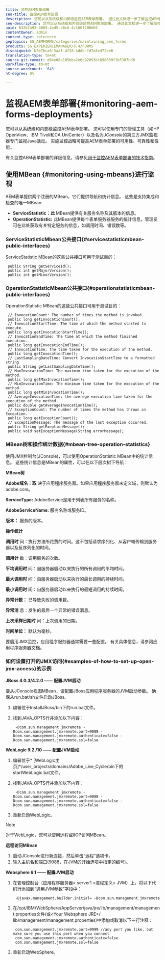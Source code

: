 ```yaml
---
title: 监控AEM表单部署
seo-title: 监控AEM表单部署
description: 您可以从系统级和内部级监控AEM表单部署。 通过此文档进一步了解监控AEM表单部署。
seo-description: 您可以从系统级和内部级监控AEM表单部署。 通过此文档进一步了解监控AEM表单部署。
uuid: 032b7a93-3069-4ad5-a8c6-4c160f290669
contentOwner: admin
content-type: reference
geptopics: SG_AEMFORMS/categories/maintaining_aem_forms
products: SG_EXPERIENCEMANAGER/6.4/FORMS
discoiquuid: b3e7bca0-5aaf-4f28-bddb-fd7e8ed72ee8
translation-type: tm+mt
source-git-commit: d04e08e105bba2e6c92d93bcb58839f1b5307bd8
workflow-type: tm+mt
source-wordcount: '643'
ht-degree: 0%

---
```



# 监视AEM表单部署{#monitoring-aem-forms-deployments}

您可以从系统级和内部级监控AEM表单部署。 您可以使用专门的管理工具（如HP OpenView、IBM Tivoli和CA UniCenter）以及名为&#x200B;*JConsole*&#x200B;的第三方JMX监视器专门监视Java活动。 实施监控战略可提高AEM表单部署的可用性、可靠性和性能。

有关监控AEM表单部署的详细信息，请参见[用于监控AEM表单部署的技术指南](https://www.adobe.com/devnet/livecycle/pdfs/lc_monitoring_wp_ue.pdf)。

## 使用MBean {#monitoring-using-mbeans}进行监视

AEM表单提供两个注册的MBean，它们提供导航和统计信息。 这些是支持集成和检查的唯一MBean:

* **ServiceStatistic：此** MBean提供有关服务名称及其版本的信息。
* **OperationStatistic:** 此MBean提供每个表单服务器服务的统计信息。管理员可在此处获取有关特定服务的信息，如调用时间、错误数等。

### ServiceStatisticMbean公共接口{#servicestatisticmbean-public-interfaces}

ServiceStatistic MBean的这些公共接口可用于测试目的：

```as3
 public String getServiceId();  
 public int getMajorVersion();  
 public int getMinorVersion();
```

### OperationStatisticMbean公共接口{#operationstatisticmbean-public-interfaces}

OperationStatistic MBean的这些公共接口可用于测试目的：

```as3
 // InvocationCount: The number of times the method is invoked.  
 public long getInvocationCount();  
 // InvocationStartTime: The time at which the method started to execute.  
 public long getInvocationStartTime();  
 // InvocationEndTime: The time at which the method finished execution.  
 public long getInvocationEndTime();  
 // InvocationTime: The time taken for the execution of the method.  
 public long getInvocationTime();  
 // LastSamplingDateTime: Convert InvocationStartTime to a formatted string  
 public String getLastSamplingDateTime();  
 // MaxInvocationTime: The maximum time taken for the execution of the method.  
 public long getMaxInvocationTime();  
 // MinInvocationTime: The minimum time taken for the execution of the method.  
 public long getMinInvocationTime();  
 // AverageInvocationTime: the averege execution time taken for the execution of the method.  
 public double getAverageInvocationTime();  
 // ExceptionCount: The number of times the method has thrown an Exception.  
 public long getExceptionCount();  
 // ExceptionMessage: The message of the last exception occurred.  
 public String getExeptionMessage();  
 public void setExceptionMessage(String errorMessage);
```

### MBean树和操作统计数据{#mbean-tree-operation-statistics}

使用JMX控制台(JConsole)，可以使用OperationStatistic MBean中的统计信息。 这些统计信息是MBean的属性，可以在以下层次树下导航：

**MBean树**

**Adobe域名：取** 决于应用程序服务器。如果应用程序服务器未定义域，则默认为adobe.com。

**ServiceType:** AdobeService是用于列表所有服务的名称。

**AdobeServiceName:** 服务名称或服务ID。

**版本：** 服务的版本。

**操作统计**

**调用时** 间：执行方法所花费的时间。这不包括请求序列化、从客户端传输到服务器以及反序列化的时间。

**调用计** 数：调用服务的次数。

**平均调用时** 间：自服务器启动以来执行的所有调用的平均时间。

**最大调用时** 间：自服务器启动以来执行的最长调用的持续时间。

**最小调用时** 间：自服务器启动以来执行的最短调用的持续时间。

**异常计数：** 已导致失败的调用数。

**异常消** 息：发生的最后一个异常的错误消息。

**上次采样日期时** 间：上次调用的日期。

**时间单位：** 默认为毫秒。

要启用JMX监控，应用程序服务器通常需要一些配置。 有关具体信息，请参阅应用程序服务器文档。

### 如何设置打开的JMX访问{#examples-of-how-to-set-up-open-jmx-access}的示例

**JBoss 4.0.3/4.2.0 —— 配置JVM启动**

要从JConsole视图MBean，请配置JBoss应用程序服务器的JVM启动参数。 确保从run.bat/sh文件启动JBoss。

1. 编辑位于InstallJBoss/bin下的run.bat文件。
1. 找到JAVA_OPTS行并添加以下内容：

   ```as3
    -Dcom.sun.management.jmxremote -Dcom.sun.management.jmxremote.port=9088 -Dcom.sun.management.jmxremote.authenticate=false -Dcom.sun.management.jmxremote.ssl=false
   ```

**WebLogic 9.2 /10 —— 配置JVM启动**

1. 编辑位于* [WebLogic主页]*/user_projects/domains/Adobe_Live_Cycle/bin下的startWebLogic.bat文件。
1. 找到JAVA_OPTS行并添加以下内容：

   ```as3
    -Dcom.sun.management.jmxremote -Dcom.sun.management.jmxremote.port=9088 -Dcom.sun.management.jmxremote.authenticate=false -Dcom.sun.management.jmxremote.ssl=false
   ```

1. 重新启动WebLogic。

>[!NOTE]
>
>对于WebLogic，您可以使用远程或IIOP访问MBean。

**远程访问MBean**

1. 启动JConsole进行新连接，然后单击“远程”选项卡。
1. 输入主机名和端口(9088，在JVM的开始选项中指定的编号)。

**Websphere 6.1 —— 配置JVM启动**

1. 在管理控制台（应用程序服务器> server1 >进程定义> JVM）上，将以下代码行添加到“通用JVM参数”字段中：

   ```as3
    -Djavax.management.builder.initial= -Dcom.sun.management.jmxremote
   ```

1. 在/opt/IBM/WebSphere/AppServer/java/jre/lib/management/management.properties文件(或&lt;Your Websphere JRE>/ lib/management/management.properties)中添加或取消以下三行注释：

   ```as3
    com.sun.management.jmxremote.port=9999 //any port you like, but make sure you use this port when you connect  
    com.sun.management.jmxremote.authenticate=false  
    com.sun.management.jmxremote.ssl=false
   ```

1. 重新启动WebSphere。

